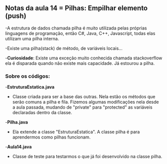 ## Notas da aula 14 =  Pilhas: Empilhar elemento (push)

-A estrutura de dados chamada pilha é muito utilizada pelas próprias linguagens de programação, então C#, Java, C++, Javascript, todas elas utilizam uma pilha interna.

-Existe uma pilha(stack) de método, de variáveis locais...

-**Curiosidade**: Existe uma exceção muito conhecida chamada stackoverflow ela é disparada quando não existe mais capacidade. Já estourou a pilha.

### Sobre os códigos:

-**EstruturaEstatica.java**

- Classe criada para ser a base das outras. Nela estão os métodos que serão comuns a pilha e fila. Fizemos algumas modificações nela desde a aula passada, mudando de "private" para "protected" as variáveis declaradas dentro da classe.

-**Pilha.java**

- Ela extende a classe "EstruturaEstatica". A classe pilha é para aprendermos como pilhas funcionam. 

-**Aula14.java**

- Classe de teste para testarmos o que já foi desenvolvido na classe pilha.
